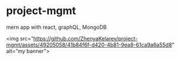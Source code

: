 # project-mgmt
mern app with react, graphQL, MongoDB

<img src=”https://github.com/ZhenyaKelarev/project-mgmt/assets/49205058/41b84f6f-d420-4b81-9ea8-61ca9a6a55d8" alt=”my banner”>
